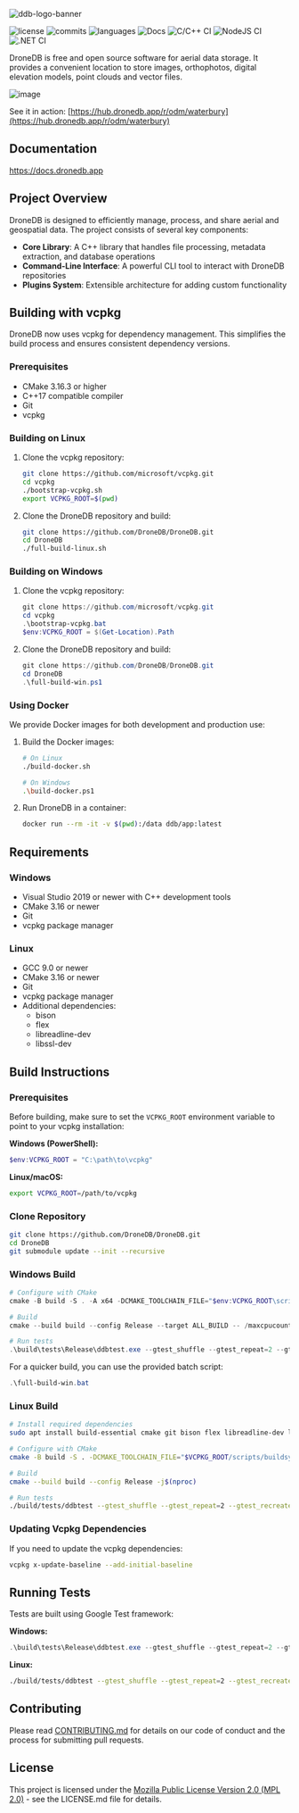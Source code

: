 ![ddb-logo-banner](https://user-images.githubusercontent.com/1951843/86480474-0fcc4280-bd1c-11ea-8663-a7a37f631565.png)

![license](https://img.shields.io/badge/license-MPL--2.0-blue) ![commits](https://img.shields.io/github/commit-activity/m/DroneDB/DroneDB) ![languages](https://img.shields.io/github/languages/top/DroneDB/DroneDB) ![Docs](https://github.com/DroneDB/DroneDB/workflows/Docs/badge.svg) ![C/C++ CI](https://github.com/DroneDB/DroneDB/workflows/C/C++%20CI/badge.svg) ![NodeJS CI](https://github.com/DroneDB/DroneDB/workflows/NodeJS%20CI/badge.svg) ![.NET CI](https://github.com/DroneDB/DroneDB/workflows/.NET%20CI/badge.svg)

DroneDB is free and open source software for aerial data storage. It provides a convenient location to store images, orthophotos, digital elevation models, point clouds and vector files.

![image](https://user-images.githubusercontent.com/1951843/147839499-0c263b47-4e51-437c-adbb-cc0bea50d29f.png)

See it in action: [https://hub.dronedb.app/r/odm/waterbury](https://hub.dronedb.app/r/odm/waterbury)

## Documentation

https://docs.dronedb.app

## Project Overview

DroneDB is designed to efficiently manage, process, and share aerial and geospatial data. The project consists of several key components:

- **Core Library**: A C++ library that handles file processing, metadata extraction, and database operations
- **Command-Line Interface**: A powerful CLI tool to interact with DroneDB repositories
- **Plugins System**: Extensible architecture for adding custom functionality

## Building with vcpkg

DroneDB now uses vcpkg for dependency management. This simplifies the build process and ensures consistent dependency versions.

### Prerequisites

- CMake 3.16.3 or higher
- C++17 compatible compiler
- Git
- vcpkg

### Building on Linux

1. Clone the vcpkg repository:
   ```bash
   git clone https://github.com/microsoft/vcpkg.git
   cd vcpkg
   ./bootstrap-vcpkg.sh
   export VCPKG_ROOT=$(pwd)
   ```

2. Clone the DroneDB repository and build:
   ```bash
   git clone https://github.com/DroneDB/DroneDB.git
   cd DroneDB
   ./full-build-linux.sh
   ```

### Building on Windows

1. Clone the vcpkg repository:
   ```powershell
   git clone https://github.com/microsoft/vcpkg.git
   cd vcpkg
   .\bootstrap-vcpkg.bat
   $env:VCPKG_ROOT = $(Get-Location).Path
   ```

2. Clone the DroneDB repository and build:
   ```powershell
   git clone https://github.com/DroneDB/DroneDB.git
   cd DroneDB
   .\full-build-win.ps1
   ```

### Using Docker

We provide Docker images for both development and production use:

1. Build the Docker images:
   ```bash
   # On Linux
   ./build-docker.sh
   
   # On Windows
   .\build-docker.ps1
   ```

2. Run DroneDB in a container:
   ```bash
   docker run --rm -it -v $(pwd):/data ddb/app:latest
   ```

## Requirements

### Windows

- Visual Studio 2019 or newer with C++ development tools
- CMake 3.16 or newer
- Git
- vcpkg package manager

### Linux

- GCC 9.0 or newer
- CMake 3.16 or newer
- Git
- vcpkg package manager
- Additional dependencies:
  - bison
  - flex
  - libreadline-dev
  - libssl-dev

## Build Instructions

### Prerequisites

Before building, make sure to set the `VCPKG_ROOT` environment variable to point to your vcpkg installation:

**Windows (PowerShell):**
```powershell
$env:VCPKG_ROOT = "C:\path\to\vcpkg"
```

**Linux/macOS:**
```bash
export VCPKG_ROOT=/path/to/vcpkg
```

### Clone Repository

```bash
git clone https://github.com/DroneDB/DroneDB.git
cd DroneDB
git submodule update --init --recursive
```

### Windows Build

```powershell
# Configure with CMake
cmake -B build -S . -A x64 -DCMAKE_TOOLCHAIN_FILE="$env:VCPKG_ROOT\scripts\buildsystems\vcpkg.cmake"

# Build
cmake --build build --config Release --target ALL_BUILD -- /maxcpucount:14

# Run tests
.\build\tests\Release\ddbtest.exe --gtest_shuffle --gtest_repeat=2 --gtest_recreate_environments_when_repeating
```

For a quicker build, you can use the provided batch script:
```powershell
.\full-build-win.bat
```

### Linux Build

```bash
# Install required dependencies
sudo apt install build-essential cmake git bison flex libreadline-dev libssl-dev

# Configure with CMake
cmake -B build -S . -DCMAKE_TOOLCHAIN_FILE="$VCPKG_ROOT/scripts/buildsystems/vcpkg.cmake"

# Build
cmake --build build --config Release -j$(nproc)

# Run tests
./build/tests/ddbtest --gtest_shuffle --gtest_repeat=2 --gtest_recreate_environments_when_repeating
```

### Updating Vcpkg Dependencies

If you need to update the vcpkg dependencies:

```bash
vcpkg x-update-baseline --add-initial-baseline
```
## Running Tests

Tests are built using Google Test framework:

**Windows:**
```powershell
.\build\tests\Release\ddbtest.exe --gtest_shuffle --gtest_repeat=2 --gtest_recreate_environments_when_repeating
```

**Linux:**
```bash
./build/tests/ddbtest --gtest_shuffle --gtest_repeat=2 --gtest_recreate_environments_when_repeating
```

## Contributing

Please read [CONTRIBUTING.md](CONTRIBUTING.md) for details on our code of conduct and the process for submitting pull requests.

## License

This project is licensed under the [Mozilla Public License Version 2.0 (MPL 2.0)](LICENSE.md) - see the LICENSE.md file for details.

